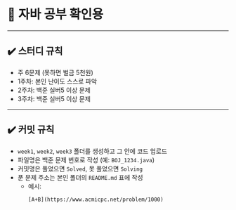 # 📌 자바 공부 확인용

---

## ✔️ 스터디 규칙
- 주 6문제 (못하면 벌금 5천원)
- 1주차: 본인 난이도 스스로 파악
- 2주차: 백준 실버5 이상 문제
- 3주차: 백준 실버5 이상 문제

---

## ✔️ 커밋 규칙
- `week1`, `week2`, `week3` 폴더를 생성하고 그 안에 코드 업로드
- 파일명은 백준 문제 번호로 작성 (예: `BOJ_1234.java`)
- 커밋명은 풀었으면 `Solved`, 못 풀었으면 `Solving`
- 푼 문제 주소는 본인 폴더의 `README.md` 표에 작성  
  - 예시:
    ```
    [A+B](https://www.acmicpc.net/problem/1000)
    ```
